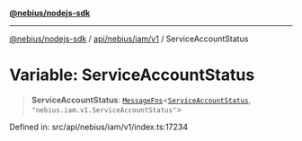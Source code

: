 [**@nebius/nodejs-sdk**](../../../../../README.md)

---

[@nebius/nodejs-sdk](../../../../../README.md) / [api/nebius/iam/v1](../README.md) / ServiceAccountStatus

# Variable: ServiceAccountStatus

> **ServiceAccountStatus**: [`MessageFns`](../../../../../runtime/protos/core/interfaces/MessageFns.md)\<[`ServiceAccountStatus`](../interfaces/ServiceAccountStatus.md), `"nebius.iam.v1.ServiceAccountStatus"`\>

Defined in: src/api/nebius/iam/v1/index.ts:17234
